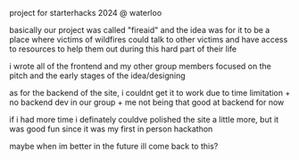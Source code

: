 project for starterhacks 2024 @ waterloo



basically our project was called "fireaid" and the idea was for it to be a place where victims of wildfires could talk to other victims and have access to resources to help them out during this hard part of their life

i wrote all of the frontend and my other group members focused on the pitch and the early stages of the idea/designing

as for the backend of the site, i couldnt get it to work due to time limitation + no backend dev in our group + me not being that good at backend for now

if i had more time i definately couldve polished the site a little more, but it was good fun since it was my first in person hackathon

maybe when im better in the future ill come back to this?
